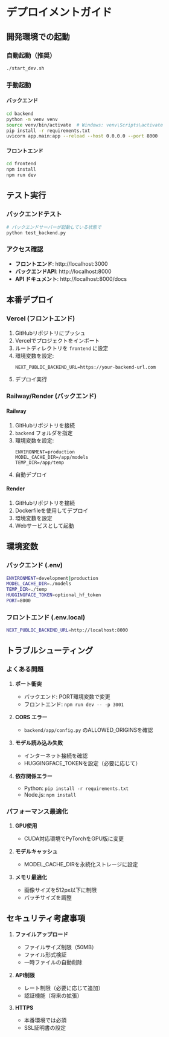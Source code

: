 # デプロイメントガイド

## 開発環境での起動

### 自動起動（推奨）
```bash
./start_dev.sh
```

### 手動起動

#### バックエンド
```bash
cd backend
python -m venv venv
source venv/bin/activate  # Windows: venv\Scripts\activate
pip install -r requirements.txt
uvicorn app.main:app --reload --host 0.0.0.0 --port 8000
```

#### フロントエンド
```bash
cd frontend
npm install
npm run dev
```

## テスト実行

### バックエンドテスト
```bash
# バックエンドサーバーが起動している状態で
python test_backend.py
```

### アクセス確認
- **フロントエンド**: http://localhost:3000
- **バックエンドAPI**: http://localhost:8000
- **API ドキュメント**: http://localhost:8000/docs

## 本番デプロイ

### Vercel (フロントエンド)

1. GitHubリポジトリにプッシュ
2. Vercelでプロジェクトをインポート
3. ルートディレクトリを `frontend` に設定
4. 環境変数を設定:
   ```
   NEXT_PUBLIC_BACKEND_URL=https://your-backend-url.com
   ```
5. デプロイ実行

### Railway/Render (バックエンド)

#### Railway
1. GitHubリポジトリを接続
2. `backend` フォルダを指定
3. 環境変数を設定:
   ```
   ENVIRONMENT=production
   MODEL_CACHE_DIR=/app/models
   TEMP_DIR=/app/temp
   ```
4. 自動デプロイ

#### Render
1. GitHubリポジトリを接続
2. Dockerfileを使用してデプロイ
3. 環境変数を設定
4. Webサービスとして起動

## 環境変数

### バックエンド (.env)
```bash
ENVIRONMENT=development|production
MODEL_CACHE_DIR=./models
TEMP_DIR=./temp
HUGGINGFACE_TOKEN=optional_hf_token
PORT=8000
```

### フロントエンド (.env.local)
```bash
NEXT_PUBLIC_BACKEND_URL=http://localhost:8000
```

## トラブルシューティング

### よくある問題

1. **ポート衝突**
   - バックエンド: PORT環境変数で変更
   - フロントエンド: `npm run dev -- -p 3001`

2. **CORS エラー**
   - `backend/app/config.py` のALLOWED_ORIGINSを確認

3. **モデル読み込み失敗**
   - インターネット接続を確認
   - HUGGINGFACE_TOKENを設定（必要に応じて）

4. **依存関係エラー**
   - Python: `pip install -r requirements.txt`
   - Node.js: `npm install`

### パフォーマンス最適化

1. **GPU使用**
   - CUDA対応環境でPyTorchをGPU版に変更

2. **モデルキャッシュ**
   - MODEL_CACHE_DIRを永続化ストレージに設定

3. **メモリ最適化**
   - 画像サイズを512px以下に制限
   - バッチサイズを調整

## セキュリティ考慮事項

1. **ファイルアップロード**
   - ファイルサイズ制限（50MB）
   - ファイル形式検証
   - 一時ファイルの自動削除

2. **API制限**
   - レート制限（必要に応じて追加）
   - 認証機能（将来の拡張）

3. **HTTPS**
   - 本番環境では必須
   - SSL証明書の設定